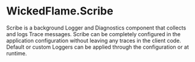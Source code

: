 WickedFlame.Scribe
=================

Scribe is a background Logger and Diagnostics component that collects and logs Trace messages. Scribe can be completely configured in the application configuration without leaving any traces in the client code. 
Default or custom Loggers can be applied through the configuration or at runtime.
